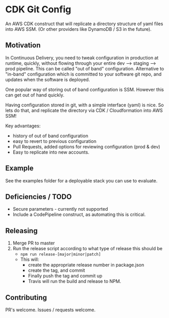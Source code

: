 # CDK Git Config

An AWS CDK construct that will replicate a directory structure of yaml files into AWS SSM. (Or other providers like DynamoDB / S3 in the future).

## Motivation

In Continuous Delivery, you need to tweak configuration in production at runtime, quickly, without flowing through your entire dev --> staging --> prod pipeline.  This can be called "out of band" configuration.  Alternative to "in-band" configuration which is committed to your software git repo, and updates when the software is deployed.

One popular way of storing out of band configuration is SSM.  However this can get out of hand quickly.

Having configuration stored in git, with a simple interface (yaml) is nice.  So lets do that, and replicate the directory via CDK / Cloudformation into AWS SSM!

Key advantages:

* history of out of band configuration
* easy to revert to previous configuration
* Pull Requests, added options for reviewing configuration (prod & dev)
* Easy to replicate into new accounts.

## Example

See the examples folder for a deployable stack you can use to evaluate.

## Deficiencies / TODO

* Secure parameters - currently not supported
* Include a CodePipeline construct, as automating this is critical.

## Releasing

1. Merge PR to master
2. Run the release script according to what type of release this should be
    * `npm run release-[major|minor|patch]`
    * This will:
        * create the appropriate release number in package.json
        * create the tag, and commit
        * Finally push the tag and commit up
        * Travis will run the build and release to NPM.


## Contributing

PR's welcome.  Issues / requests welcome.
